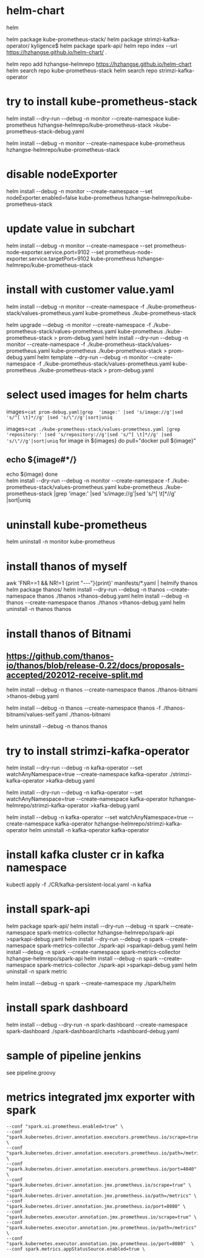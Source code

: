 # helm-chart
helm 

helm package kube-prometheus-stack/
helm package strimzi-kafka-operator/
kyligence$ helm package spark-api/
helm repo index --url https://hzhangse.github.io/helm-chart/ .

helm repo add hzhangse-helmrepo https://hzhangse.github.io/helm-chart
helm search repo kube-prometheus-stack
helm search repo strimzi-kafka-operator 
# try to install kube-prometheus-stack
helm install --dry-run --debug -n monitor  --create-namespace  kube-prometheus hzhangse-helmrepo/kube-prometheus-stack >kube-prometheus-stack-debug.yaml 

helm install  --debug -n monitor --create-namespace  kube-prometheus hzhangse-helmrepo/kube-prometheus-stack  

# disable nodeExporter
helm install  --debug -n monitor --create-namespace --set nodeExporter.enabled=false  kube-prometheus hzhangse-helmrepo/kube-prometheus-stack 

# update value in subchart
helm install  --debug -n monitor --create-namespace --set prometheus-node-exporter.service.port=9102  --set prometheus-node-exporter.service.targetPort=9102 kube-prometheus hzhangse-helmrepo/kube-prometheus-stack 

# install with customer value.yaml

helm install  --debug -n monitor  --create-namespace -f ./kube-prometheus-stack/values-prometheus.yaml kube-prometheus ./kube-prometheus-stack 

helm upgrade  --debug -n monitor --create-namespace -f ./kube-prometheus-stack/values-prometheus.yaml kube-prometheus ./kube-prometheus-stack > prom-debug.yaml
helm install --dry-run --debug -n monitor  --create-namespace -f ./kube-prometheus-stack/values-prometheus.yaml kube-prometheus ./kube-prometheus-stack > prom-debug.yaml
helm template --dry-run --debug -n monitor  --create-namespace -f ./kube-prometheus-stack/values-prometheus.yaml kube-prometheus ./kube-prometheus-stack > prom-debug.yaml
# select used images for helm charts 
images=`cat prom-debug.yaml|grep  'image:' |sed 's/image://g'|sed 's/^[ \t]*//g' |sed 's/\"//g'|sort|uniq`

images=`cat ./kube-prometheus-stack/values-prometheus.yaml |grep  'repository:' |sed 's/repository://g'|sed 's/^[ \t]*//g' |sed 's/\"//g'|sort|uniq`
for image in ${images}
do 
  pull="docker pull ${image}"
  ## echo ${image#*/}
  echo ${image}
done   
helm install --dry-run --debug -n monitor  --create-namespace -f ./kube-prometheus-stack/values-prometheus.yaml kube-prometheus ./kube-prometheus-stack |grep  'image:' |sed 's/image://g'|sed 's/^[ \t]*//g' |sort|uniq 


# uninstall kube-prometheus
helm uninstall   -n monitor kube-prometheus
# install thanos of myself
awk 'FNR==1 && NR!=1  {print "---"}{print}' manifests/*.yaml | helmify thanos
helm package thanos/
helm install --dry-run --debug -n thanos --create-namespace thanos ./thanos >thanos-debug.yaml
helm install --debug -n thanos --create-namespace thanos ./thanos >thanos-debug.yaml
helm uninstall   -n thanos thanos
# install thanos of Bitnami
## https://github.com/thanos-io/thanos/blob/release-0.22/docs/proposals-accepted/202012-receive-split.md
helm install --debug -n thanos --create-namespace thanos ./thanos-bitnami >thanos-debug.yaml

helm install --debug  -n thanos --create-namespace thanos -f  ./thanos-bitnami/values-self.yaml ./thanos-bitnami 

helm uninstall --debug -n thanos  thanos             
# try to install strimzi-kafka-operator 

helm install --dry-run --debug -n kafka-operator --set watchAnyNamespace=true --create-namespace kafka-operator ./strimzi-kafka-operator >kafka-debug.yaml

helm install --dry-run --debug -n kafka-operator --set watchAnyNamespace=true --create-namespace kafka-operator hzhangse-helmrepo/strimzi-kafka-operator >kafka-debug.yaml

helm install  --debug -n kafka-operator --set watchAnyNamespace=true  --create-namespace kafka-operator hzhangse-helmrepo/strimzi-kafka-operator
helm uninstall   -n kafka-operator kafka-operator 

# install kafka cluster cr in kafka namespace
kubectl apply -f ./CR/kafka-persistent-local.yaml -n kafka

# install spark-api
helm package spark-api/
helm install --dry-run --debug -n spark --create-namespace spark-metrics-collector hzhangse-helmrepo/spark-api >sparkapi-debug.yaml
helm install --dry-run --debug -n spark --create-namespace spark-metrics-collector ./spark-api >sparkapi-debug.yaml
helm install --debug -n spark --create-namespace spark-metrics-collector hzhangse-helmrepo/spark-api 
helm install  --debug -n spark --create-namespace  spark-metrics-collector ./spark-api >sparkapi-debug.yaml
helm uninstall  -n spark metric

helm install --debug -n spark --create-namespace my ./spark/helm


# install spark dashboard
helm install  --debug --dry-run -n spark-dashboard --create-namespace  spark-dashboard ./spark-dashboard/charts >dashboard-debug.yaml


# sample of pipeline jenkins
see pipeline.groovy

# metrics integrated jmx exporter with spark
    --conf "spark.ui.prometheus.enabled=true" \
    --conf "spark.kubernetes.driver.annotation.executors.prometheus.io/scrape=true" \
    --conf "spark.kubernetes.driver.annotation.executors.prometheus.io/path=/metrics/executors/prometheus" \
    --conf "spark.kubernetes.driver.annotation.executors.prometheus.io/port=4040" \
    --conf "spark.kubernetes.driver.annotation.jmx.prometheus.io/scrape=true" \
    --conf "spark.kubernetes.driver.annotation.jmx.prometheus.io/path=/metrics" \
    --conf "spark.kubernetes.driver.annotation.jmx.prometheus.io/port=8080" \
    --conf "spark.kubernetes.executor.annotation.jmx.prometheus.io/scrape=true" \
    --conf "spark.kubernetes.executor.annotation.jmx.prometheus.io/path=/metrics" \
    --conf "spark.kubernetes.executor.annotation.jmx.prometheus.io/port=8080"  \ 
    --conf spark.metrics.appStatusSource.enabled=true \